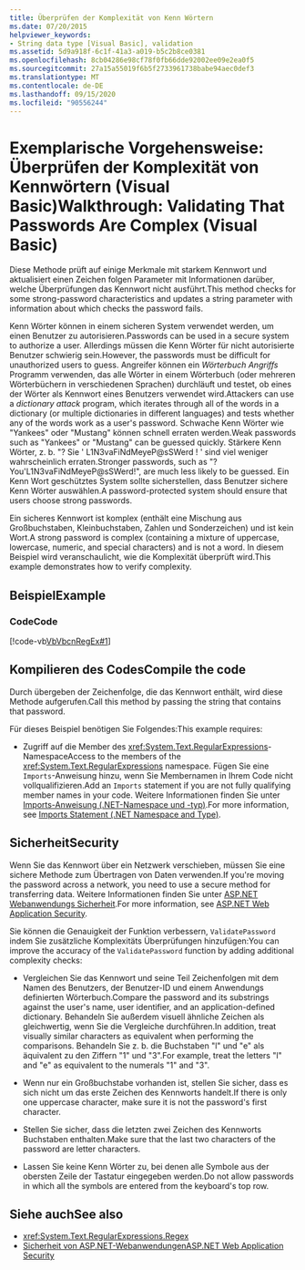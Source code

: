 ```yaml
---
title: Überprüfen der Komplexität von Kenn Wörtern
ms.date: 07/20/2015
helpviewer_keywords:
- String data type [Visual Basic], validation
ms.assetid: 5d9a918f-6c1f-41a3-a019-b5c2b8ce0381
ms.openlocfilehash: 8cb04286e98cf78f0fb66dde92002ee09e2ea0f5
ms.sourcegitcommit: 27a15a55019f6b5f2733961738babe94aec0def3
ms.translationtype: MT
ms.contentlocale: de-DE
ms.lasthandoff: 09/15/2020
ms.locfileid: "90556244"
---
```

# <a name="walkthrough-validating-that-passwords-are-complex-visual-basic"></a><span data-ttu-id="38470-102">Exemplarische Vorgehensweise: Überprüfen der Komplexität von Kennwörtern (Visual Basic)</span><span class="sxs-lookup"><span data-stu-id="38470-102">Walkthrough: Validating That Passwords Are Complex (Visual Basic)</span></span>
<span data-ttu-id="38470-103">Diese Methode prüft auf einige Merkmale mit starkem Kennwort und aktualisiert einen Zeichen folgen Parameter mit Informationen darüber, welche Überprüfungen das Kennwort nicht ausführt.</span><span class="sxs-lookup"><span data-stu-id="38470-103">This method checks for some strong-password characteristics and updates a string parameter with information about which checks the password fails.</span></span>  
  
 <span data-ttu-id="38470-104">Kenn Wörter können in einem sicheren System verwendet werden, um einen Benutzer zu autorisieren.</span><span class="sxs-lookup"><span data-stu-id="38470-104">Passwords can be used in a secure system to authorize a user.</span></span> <span data-ttu-id="38470-105">Allerdings müssen die Kenn Wörter für nicht autorisierte Benutzer schwierig sein.</span><span class="sxs-lookup"><span data-stu-id="38470-105">However, the passwords must be difficult for unauthorized users to guess.</span></span> <span data-ttu-id="38470-106">Angreifer können ein *Wörterbuch Angriffs* Programm verwenden, das alle Wörter in einem Wörterbuch (oder mehreren Wörterbüchern in verschiedenen Sprachen) durchläuft und testet, ob eines der Wörter als Kennwort eines Benutzers verwendet wird.</span><span class="sxs-lookup"><span data-stu-id="38470-106">Attackers can use a *dictionary attack* program, which iterates through all of the words in a dictionary (or multiple dictionaries in different languages) and tests whether any of the words work as a user's password.</span></span> <span data-ttu-id="38470-107">Schwache Kenn Wörter wie "Yankees" oder "Mustang" können schnell erraten werden.</span><span class="sxs-lookup"><span data-stu-id="38470-107">Weak passwords such as "Yankees" or "Mustang" can be guessed quickly.</span></span> <span data-ttu-id="38470-108">Stärkere Kenn Wörter, z. b. "? Sie ' L1N3vaFiNdMeyeP@sSWerd ! ' sind viel weniger wahrscheinlich erraten.</span><span class="sxs-lookup"><span data-stu-id="38470-108">Stronger passwords, such as "?You'L1N3vaFiNdMeyeP@sSWerd!", are much less likely to be guessed.</span></span> <span data-ttu-id="38470-109">Ein Kenn Wort geschütztes System sollte sicherstellen, dass Benutzer sichere Kenn Wörter auswählen.</span><span class="sxs-lookup"><span data-stu-id="38470-109">A password-protected system should ensure that users choose strong passwords.</span></span>  
  
 <span data-ttu-id="38470-110">Ein sicheres Kennwort ist komplex (enthält eine Mischung aus Großbuchstaben, Kleinbuchstaben, Zahlen und Sonderzeichen) und ist kein Wort.</span><span class="sxs-lookup"><span data-stu-id="38470-110">A strong password is complex (containing a mixture of uppercase, lowercase, numeric, and special characters) and is not a word.</span></span> <span data-ttu-id="38470-111">In diesem Beispiel wird veranschaulicht, wie die Komplexität überprüft wird.</span><span class="sxs-lookup"><span data-stu-id="38470-111">This example demonstrates how to verify complexity.</span></span>  
  
## <a name="example"></a><span data-ttu-id="38470-112">Beispiel</span><span class="sxs-lookup"><span data-stu-id="38470-112">Example</span></span>  
  
### <a name="code"></a><span data-ttu-id="38470-113">Code</span><span class="sxs-lookup"><span data-stu-id="38470-113">Code</span></span>  
 [!code-vb[VbVbcnRegEx#1](~/samples/snippets/visualbasic/VS_Snippets_VBCSharp/VbVbcnRegEx/VB/Class1.vb#1)]  
  
## <a name="compile-the-code"></a><span data-ttu-id="38470-114">Kompilieren des Codes</span><span class="sxs-lookup"><span data-stu-id="38470-114">Compile the code</span></span>  
 <span data-ttu-id="38470-115">Durch übergeben der Zeichenfolge, die das Kennwort enthält, wird diese Methode aufgerufen.</span><span class="sxs-lookup"><span data-stu-id="38470-115">Call this method by passing the string that contains that password.</span></span>  
  
 <span data-ttu-id="38470-116">Für dieses Beispiel benötigen Sie Folgendes:</span><span class="sxs-lookup"><span data-stu-id="38470-116">This example requires:</span></span>  
  
- <span data-ttu-id="38470-117">Zugriff auf die Member des <xref:System.Text.RegularExpressions>-Namespace</span><span class="sxs-lookup"><span data-stu-id="38470-117">Access to the members of the <xref:System.Text.RegularExpressions> namespace.</span></span> <span data-ttu-id="38470-118">Fügen Sie eine `Imports`-Anweisung hinzu, wenn Sie Membernamen in Ihrem Code nicht vollqualifizieren.</span><span class="sxs-lookup"><span data-stu-id="38470-118">Add an `Imports` statement if you are not fully qualifying member names in your code.</span></span> <span data-ttu-id="38470-119">Weitere Informationen finden Sie unter [Imports-Anweisung (.NET-Namespace und -typ)](../../../language-reference/statements/imports-statement-net-namespace-and-type.md).</span><span class="sxs-lookup"><span data-stu-id="38470-119">For more information, see [Imports Statement (.NET Namespace and Type)](../../../language-reference/statements/imports-statement-net-namespace-and-type.md).</span></span>  
  
## <a name="security"></a><span data-ttu-id="38470-120">Sicherheit</span><span class="sxs-lookup"><span data-stu-id="38470-120">Security</span></span>  
 <span data-ttu-id="38470-121">Wenn Sie das Kennwort über ein Netzwerk verschieben, müssen Sie eine sichere Methode zum Übertragen von Daten verwenden.</span><span class="sxs-lookup"><span data-stu-id="38470-121">If you're moving the password across a network, you need to use a secure method for transferring data.</span></span> <span data-ttu-id="38470-122">Weitere Informationen finden Sie unter [ASP.NET Webanwendungs Sicherheit](/previous-versions/aspnet/330a99hc(v=vs.100)).</span><span class="sxs-lookup"><span data-stu-id="38470-122">For more information, see [ASP.NET Web Application Security](/previous-versions/aspnet/330a99hc(v=vs.100)).</span></span>
  
 <span data-ttu-id="38470-123">Sie können die Genauigkeit der Funktion verbessern, `ValidatePassword` indem Sie zusätzliche Komplexitäts Überprüfungen hinzufügen:</span><span class="sxs-lookup"><span data-stu-id="38470-123">You can improve the accuracy of the `ValidatePassword` function by adding additional complexity checks:</span></span>  
  
- <span data-ttu-id="38470-124">Vergleichen Sie das Kennwort und seine Teil Zeichenfolgen mit dem Namen des Benutzers, der Benutzer-ID und einem Anwendungs definierten Wörterbuch.</span><span class="sxs-lookup"><span data-stu-id="38470-124">Compare the password and its substrings against the user's name, user identifier, and an application-defined dictionary.</span></span> <span data-ttu-id="38470-125">Behandeln Sie außerdem visuell ähnliche Zeichen als gleichwertig, wenn Sie die Vergleiche durchführen.</span><span class="sxs-lookup"><span data-stu-id="38470-125">In addition, treat visually similar characters as equivalent when performing the comparisons.</span></span> <span data-ttu-id="38470-126">Behandeln Sie z. b. die Buchstaben "l" und "e" als äquivalent zu den Ziffern "1" und "3".</span><span class="sxs-lookup"><span data-stu-id="38470-126">For example, treat the letters "l" and "e" as equivalent to the numerals "1" and "3".</span></span>  
  
- <span data-ttu-id="38470-127">Wenn nur ein Großbuchstabe vorhanden ist, stellen Sie sicher, dass es sich nicht um das erste Zeichen des Kennworts handelt.</span><span class="sxs-lookup"><span data-stu-id="38470-127">If there is only one uppercase character, make sure it is not the password's first character.</span></span>  
  
- <span data-ttu-id="38470-128">Stellen Sie sicher, dass die letzten zwei Zeichen des Kennworts Buchstaben enthalten.</span><span class="sxs-lookup"><span data-stu-id="38470-128">Make sure that the last two characters of the password are letter characters.</span></span>  
  
- <span data-ttu-id="38470-129">Lassen Sie keine Kenn Wörter zu, bei denen alle Symbole aus der obersten Zeile der Tastatur eingegeben werden.</span><span class="sxs-lookup"><span data-stu-id="38470-129">Do not allow passwords in which all the symbols are entered from the keyboard's top row.</span></span>  
  
## <a name="see-also"></a><span data-ttu-id="38470-130">Siehe auch</span><span class="sxs-lookup"><span data-stu-id="38470-130">See also</span></span>

- <xref:System.Text.RegularExpressions.Regex>
- <span data-ttu-id="38470-131">[Sicherheit von ASP.NET-Webanwendungen](/previous-versions/aspnet/330a99hc(v=vs.100))</span><span class="sxs-lookup"><span data-stu-id="38470-131">[ASP.NET Web Application Security](/previous-versions/aspnet/330a99hc(v=vs.100))</span></span>
